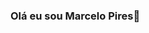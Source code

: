 ### Olá eu sou Marcelo Pires👋

<!--
**marcelowkr2/marcelowkr2** is a ✨ _special_ ✨ repository because its `README.md` (this file) appears on your GitHub profile.

Here are some ideas to get you started:

- 🔭 Trabalho com Front-end e Back-end
- 🌱 Estou estudadndo na Gama Academy o curso Desenvolverdor Full-Stack

<div>
api/pin?username=marcelowkr2&repo=github-readme-stats
[![Readme Card](https://github-readme-stats.vercel.app/api/pin/?username=marcelowkr2&repo=github-readme-stats)](https://github.com/marcelowkr2/github-readme-stats)
</div>
